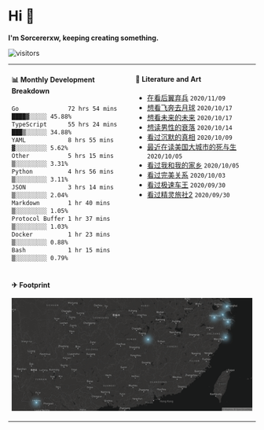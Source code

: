 # Hi 👋

**I'm Sorcererxw, keeping creating something.**

![visitors](https://visitor-badge.glitch.me/badge?page_id=sorcererxw.sorcererx)

<table width="800px">
<tr>
<td valign="top" width="50%">

#### 📊 Monthly Development Breakdown

<!--START_SECTION:waka-->
```text
Go              72 hrs 54 mins ████▓░░░░░ 45.88%
TypeScript      55 hrs 24 mins ███▒░░░░░░ 34.88%
YAML            8 hrs 55 mins  ▓░░░░░░░░░ 5.62%
Other           5 hrs 15 mins  ▒░░░░░░░░░ 3.31%
Python          4 hrs 56 mins  ▒░░░░░░░░░ 3.11%
JSON            3 hrs 14 mins  ▒░░░░░░░░░ 2.04%
Markdown        1 hr 40 mins   ▒░░░░░░░░░ 1.05%
Protocol Buffer 1 hr 37 mins   ▒░░░░░░░░░ 1.03%
Docker          1 hr 23 mins   ▒░░░░░░░░░ 0.88%
Bash            1 hr 15 mins   ▒░░░░░░░░░ 0.79%
```
<!--END_SECTION:waka-->

<td valign="top" width="50%">

#### 💃 Literature and Art

<!--START_SECTION:douban-->
* [在看后翼弃兵](http://movie.douban.com/subject/32579283/) <code>2020/11/09</code>
* [想看飞奔去月球](http://movie.douban.com/subject/30141681/) <code>2020/10/17</code>
* [想看未来的未来](http://movie.douban.com/subject/27045615/) <code>2020/10/17</code>
* [想读男性的衰落](https://book.douban.com/subject/35016930/) <code>2020/10/14</code>
* [看过沉默的真相](http://movie.douban.com/subject/33447642/) <code>2020/10/09</code>
* [最近在读美国大城市的死与生](https://book.douban.com/subject/34907883/) <code>2020/10/05</code>
* [看过我和我的家乡](http://movie.douban.com/subject/35051512/) <code>2020/10/05</code>
* [看过完美关系](http://movie.douban.com/subject/30221758/) <code>2020/10/03</code>
* [看过极速车王](http://movie.douban.com/subject/6538866/) <code>2020/09/30</code>
* [看过精灵旅社2](http://movie.douban.com/subject/21327493/) <code>2020/09/30</code>

<!--END_SECTION:douban-->

</td>
</tr>
<tr>
<td colspan="2">

#### ✈ Footprint

![footprint](./footprint.png)

</td>
</tr>
</table>


